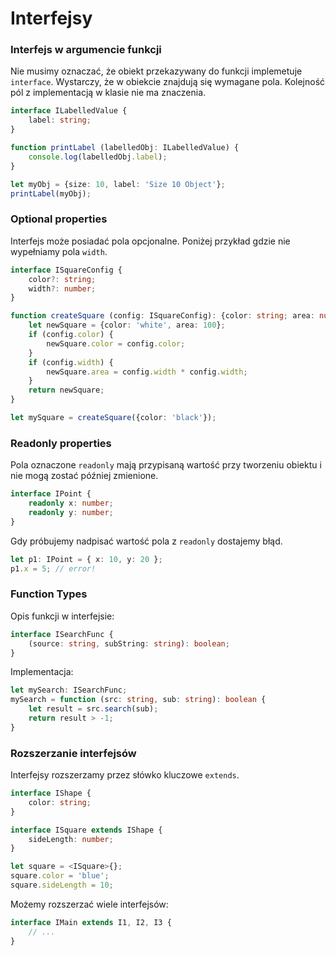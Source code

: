 # Interfejsy

### Interfejs w argumencie funkcji
Nie musimy oznaczać, że obiekt przekazywany do funkcji implemetuje ```interface```. Wystarczy, że w obiekcie znajdują się wymagane pola. Kolejność pól z implementacją w klasie nie ma znaczenia.
```ts
interface ILabelledValue {
    label: string;
}

function printLabel (labelledObj: ILabelledValue) {
    console.log(labelledObj.label);
}

let myObj = {size: 10, label: 'Size 10 Object'};
printLabel(myObj);
```

### Optional properties
Interfejs może posiadać pola opcjonalne. Poniżej przykład gdzie nie wypełniamy pola ```width```.
```ts
interface ISquareConfig {
    color?: string;
    width?: number;
}

function createSquare (config: ISquareConfig): {color: string; area: number} {
    let newSquare = {color: 'white', area: 100};
    if (config.color) {
        newSquare.color = config.color;
    }
    if (config.width) {
        newSquare.area = config.width * config.width;
    }
    return newSquare;
}

let mySquare = createSquare({color: 'black'});
```

### Readonly properties
Pola oznaczone ```readonly``` mają przypisaną wartość przy tworzeniu obiektu i nie mogą zostać później zmienione.
```ts
interface IPoint {
    readonly x: number;
    readonly y: number;
}
```
Gdy próbujemy nadpisać wartość pola z ```readonly``` dostajemy błąd.
```ts
let p1: IPoint = { x: 10, y: 20 };
p1.x = 5; // error!
```

### Function Types
Opis funkcji w interfejsie:
```ts
interface ISearchFunc {
    (source: string, subString: string): boolean;
}
```
Implementacja:
```ts
let mySearch: ISearchFunc;
mySearch = function (src: string, sub: string): boolean {
    let result = src.search(sub);
    return result > -1;
}
```

### Rozszerzanie interfejsów
Interfejsy rozszerzamy przez słówko kluczowe ```extends```.
```ts
interface IShape {
    color: string;
}

interface ISquare extends IShape {
    sideLength: number;
}

let square = <ISquare>{};
square.color = 'blue';
square.sideLength = 10;
```
Możemy rozszerzać wiele interfejsów:
```ts
interface IMain extends I1, I2, I3 {
    // ...
}
```